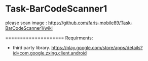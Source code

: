 Task-BarCodeScanner1
====================
please scan image :
https://github.com/faris-mobile89/Task-BarCodeScanner1/wiki

====================
Requirments:
- third party library.
  https://play.google.com/store/apps/details?id=com.google.zxing.client.android
